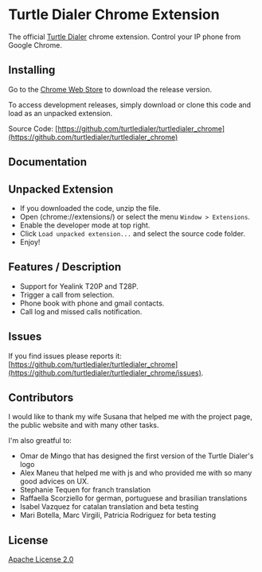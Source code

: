 Turtle Dialer Chrome Extension
==========

The official [Turtle Dialer](http://www.turtledialer.com/) chrome extension. Control your IP phone from Google Chrome.


Installing
-----

Go to the [Chrome Web Store](https://chrome.google.com/webstore/detail/ninbgcpkedmfiflomhiboeoohbafakkg) to download the release version.

To access development releases, simply download or clone this code and load as an unpacked extension.

Source Code: [https://github.com/turtledialer/turtledialer_chrome](https://github.com/turtledialer/turtledialer_chrome)


Documentation
-----


Unpacked Extension
-----

- If you downloaded the code, unzip the file.
- Open (chrome://extensions/) or select the menu `Window > Extensions`.
- Enable the developer mode at top right.
- Click `Load unpacked extension...` and select the source code folder.
- Enjoy!


Features / Description
-----

- Support for Yealink T20P and T28P.
- Trigger a call from selection.
- Phone book with phone and gmail contacts.
- Call log and missed calls notification.



Issues
-----

If you find issues please reports it: [https://github.com/turtledialer/turtledialer_chrome](https://github.com/turtledialer/turtledialer_chrome/issues).


Contributors
-----

I would like to thank my wife Susana that helped me with the project page, the public website and with many other tasks.

I'm also greatful to:

- Omar de Mingo that has designed the first version of the Turtle Dialer's logo
- Alex Maneu that helped me with js and who provided me with so many good advices on UX.
- Stephanie Tequen for franch translation
- Raffaella Scorziello for german, portuguese and brasilian translations
- Isabel Vazquez for catalan translation and beta testing
- Mari Botella, Marc Virgili, Patricia Rodriguez for beta testing


License
-----

[Apache License 2.0](http://www.apache.org/licenses/LICENSE-2.0.html)
